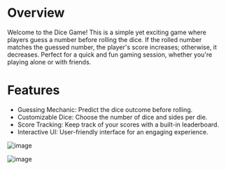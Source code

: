 <h1>Overview</h1>

Welcome to the Dice Game! This is a simple yet exciting game where players guess a number before rolling the dice. 
If the rolled number matches the guessed number, the player's score increases; otherwise, it decreases.
Perfect for a quick and fun gaming session, whether you're playing alone or with friends.

<h1>Features</h1>

* Guessing Mechanic: Predict the dice outcome before rolling.
* Customizable Dice: Choose the number of dice and sides per die.
* Score Tracking: Keep track of your scores with a built-in leaderboard.
* Interactive UI: User-friendly interface for an engaging experience.

![image](https://github.com/user-attachments/assets/055d074d-a8a5-41b5-a068-79806f6b9fc8)

![image](https://github.com/user-attachments/assets/f059b1b8-19fa-4969-92da-001b4677e747)

